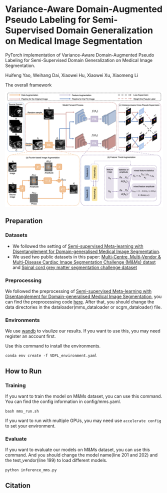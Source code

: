 # Variance-Aware Domain-Augmented Pseudo Labeling for Semi-Supervised Domain Generalization on Medical Image Segmentation
PyTorch implementation of Variance-Aware Domain-Augmented Pseudo Labeling for Semi-Supervised Domain Generalization on Medical Image Segmentation.

Huifeng Yao, Weihang Dai, Xiaowei Hu, Xiaowei Xu, Xiaomeng Li

The overall framework 

![image-20230712161825118](https://raw.githubusercontent.com/nekomiao123/pic/master/img/image-20230712161825118.png)

## Preparation
### Datasets

* We followed the setting of [Semi-supervised Meta-learning with Disentanglement for Domain-generalised Medical Image Segmentation](https://arxiv.org/abs/2106.13292).
* We used two public datasets in this paper: [Multi-Centre, Multi-Vendor & Multi-Disease Cardiac Image Segmentation Challenge (M&Ms) datast ](https://www.ub.edu/mnms/) and [Spinal cord grey matter segmentation challenge dataset](http://niftyweb.cs.ucl.ac.uk/challenge/index.php)
### Preprocessing

We followed the preprocessing of [Semi-supervised Meta-learning with Disentanglement for Domain-generalised Medical Image Segmentation](https://arxiv.org/abs/2106.13292), you can find the preprocessing code [here](https://github.com/xxxliu95/DGNet).
After that, you should change the data directories in the dataloader(mms_dataloader or scgm_dataloader) file.

### Environments
We use [wandb](https://wandb.ai/site) to visulize our results. If you want to use this, you may need register an account first.

Use this command to install the environments.
```
conda env create -f VDPL_environment.yaml
```
## How to Run

### Training
If you want to train the model on M&Ms dataset, you can use this command. You can find the config information in config/mms.yaml. 
```
bash mms_run.sh
```
If you want to run with multiple GPUs, you may need use `accelerate config` to set your environment. 

### Evaluate
If you want to evaluate our models on M&Ms dataset, you can use this command. And you should change the model name(line 201 and 202) and the test_vendor(line 199) to load different models.
```
python inference_mms.py
```

## Citation
